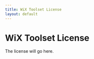 ```yaml
---
title: WiX Toolset License
layout: default
---
```


# WiX Toolset License

The license will go here.